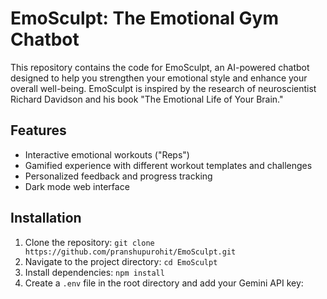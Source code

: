 # EmoSculpt: The Emotional Gym Chatbot

This repository contains the code for EmoSculpt, an AI-powered chatbot designed to help you strengthen your emotional style and enhance your overall well-being. EmoSculpt is inspired by the research of neuroscientist Richard Davidson and his book "The Emotional Life of Your Brain."

## Features

* Interactive emotional workouts ("Reps")
* Gamified experience with different workout templates and challenges
* Personalized feedback and progress tracking
* Dark mode web interface

## Installation

1. Clone the repository: `git clone https://github.com/pranshupurohit/EmoSculpt.git`
2. Navigate to the project directory: `cd EmoSculpt`
3. Install dependencies: `npm install`
4. Create a `.env` file in the root directory and add your Gemini API key: 
